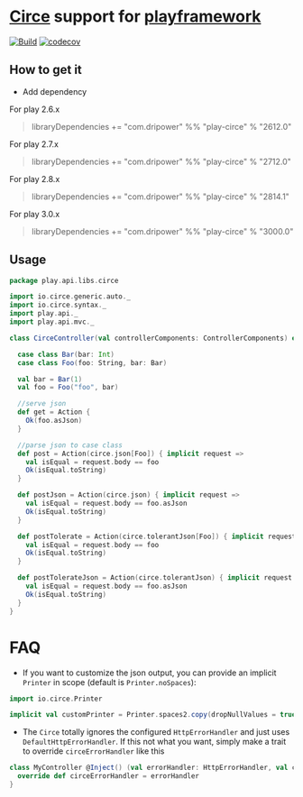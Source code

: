 [Circe](https://github.com/travisbrown/circe) support for [playframework](https://playframework.com/)
=====================================================================================================
[![Build](https://github.com/jilen/play-circe/actions/workflows/build.yml/badge.svg?branch=master)](https://github.com/jilen/play-circe/actions/workflows/build.yml)
[![codecov](https://codecov.io/gh/jilen/play-circe/branch/master/graph/badge.svg?token=SdVZrdCrzT)](https://codecov.io/gh/jilen/play-circe)

How to get it
-------------

- Add dependency

For play 2.6.x

> libraryDependencies += "com.dripower" %% "play-circe" % "2612.0"

For play 2.7.x

> libraryDependencies += "com.dripower" %% "play-circe" % "2712.0"

For play 2.8.x

> libraryDependencies += "com.dripower" %% "play-circe" % "2814.1"

For play 3.0.x

> libraryDependencies += "com.dripower" %% "play-circe" % "3000.0"


Usage
-----

```scala
package play.api.libs.circe

import io.circe.generic.auto._
import io.circe.syntax._
import play.api._
import play.api.mvc._

class CirceController(val controllerComponents: ControllerComponents) extends BaseController with Circe {

  case class Bar(bar: Int)
  case class Foo(foo: String, bar: Bar)

  val bar = Bar(1)
  val foo = Foo("foo", bar)

  //serve json
  def get = Action {
    Ok(foo.asJson)
  }

  //parse json to case class
  def post = Action(circe.json[Foo]) { implicit request =>
    val isEqual = request.body == foo
    Ok(isEqual.toString)
  }

  def postJson = Action(circe.json) { implicit request =>
    val isEqual = request.body == foo.asJson
    Ok(isEqual.toString)
  }

  def postTolerate = Action(circe.tolerantJson[Foo]) { implicit request =>
    val isEqual = request.body == foo
    Ok(isEqual.toString)
  }

  def postTolerateJson = Action(circe.tolerantJson) { implicit request =>
    val isEqual = request.body == foo.asJson
    Ok(isEqual.toString)
  }
}
```

# FAQ

+ If you want to customize the json output, you can provide an implicit `Printer` in scope 
(default is `Printer.noSpaces`):

```scala
import io.circe.Printer

implicit val customPrinter = Printer.spaces2.copy(dropNullValues = true)
```

+ The `Circe` totally ignores the configured `HttpErrorHandler` and just uses `DefaultHttpErrorHandler`.
If this not what you want, simply make a trait to override `circeErrorHandler` like this
```scala
class MyController @Inject() (val errorHandler: HttpErrorHandler, val controllerComponents: ControllerComponents) extends BaseController with Circe {
  override def circeErrorHandler = errorHandler
}
```

